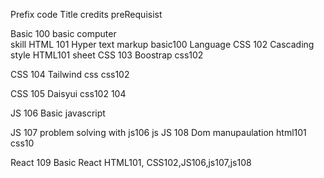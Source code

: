 
<!-- admin and Course are comming -->


Prefix  code  Title          credits preRequisist
                                          
Basic   100   basic computer              
               skill
HTML    101   Hyper text markup        basic100
              Language
CSS     102   Cascading style         HTML101
                  sheet
CSS     103    Boostrap               css102

CSS     104    Tailwind css           css102

CSS     105    Daisyui                 css102 104

JS      106    Basic javascript

JS      107   problem solving with      js106
                  js
JS      108   Dom manupaulation     html101 css10

React   109   Basic React          HTML101, CSS102,JS106,js107,js108

